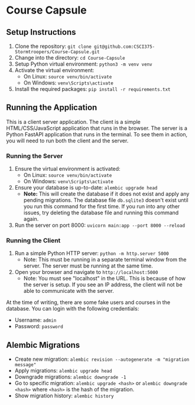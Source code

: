 # Course Capsule

## Setup Instructions
1. Clone the repository: `git clone git@github.com:CSCI375-Stormtroopers/Course-Capsule.git`
2. Change into the directory: `cd Course-Capsule`
3. Setup Python virtual environment: `python3 -m venv venv`
4. Activate the virtual environment: 
    - On Linux: `source venv/bin/activate`
    - On Windows: `venv\Scripts\activate`
5. Install the required packages: `pip install -r requirements.txt`

## Running the Application

This is a client server application. The client is a simple HTML/CSS/JavaScript application that runs in the browser. The server is a Python FastAPI application that runs in the terminal. To see them in action, you will need to run both the client and the server.

### Running the Server
1. Ensure the virtual environment is activated:
    - On Linux: `source venv/bin/activate`
    - On Windows: `venv\Scripts\activate`
2. Ensure your database is up-to-date: `alembic upgrade head`
    - **Note:** This will create the database if it does not exist and apply any pending migrations. The database file `db.sqlite3` doesn't exist until you run this command for the first time. If you run into any other issues, try deleting the database file and running this command again.
3. Run the server on port 8000: `uvicorn main:app --port 8000 --reload`

### Running the Client
1. Run a simple Python HTTP server: `python -m http.server 5000`
    - Note: This must be running in a separate terminal window from the server. The server must be running at the same time.
2. Open your browser and navigate to `http://localhost:5000`
    - Note: You must see "localhost" in the URL. This is because of how the server is setup. If you see an IP address, the client will not be able to communicate with the server.

At the time of writing, there are some fake users and courses in the database. You can login with the following credentials:
- Username: `admin`
- Password: `password`

## Alembic Migrations
- Create new migration: `alembic revision --autogenerate -m "migration message"`
- Apply migrations: `alembic upgrade head`
- Downgrade migrations: `alembic downgrade -1`
- Go to specific migration: `alembic upgrade <hash>` or `alembic downgrade <hash>` where `<hash>` is the hash of the migration.
- Show migration history: `alembic history`

